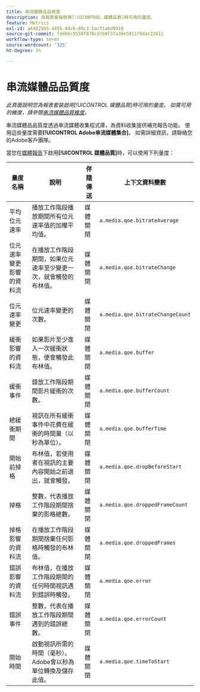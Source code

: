 ```yaml
---
title: 串流媒體品品質度
description: 為報表套裝啟用[!UICONTROL 媒體品質]時可用的量度。
feature: Metrics
exl-id: a64829b5-d45b-44c6-80c3-5acf1a6d9919
source-git-commit: fdd66c9558f070cd760f37a39e5911f0dac22612
workflow-type: tm+mt
source-wordcount: '325'
ht-degree: 1%

---
```


# 串流媒體品品質度

*此頁面說明您為報表套裝啟用[!UICONTROL 媒體品質]時可用的量度。 如需可用的維度，請參閱[串流媒體品質維度](../dimensions/sm-quality.md)。*

串流媒體品品質度透過串流媒體收集程式庫，為資料收集提供補充報告功能。 使用這些量度需要&#x200B;**[!UICONTROL Adobe串流媒體集合]**。 如需詳細資訊，請聯絡您的Adobe客戶團隊。

當您在[媒體報告](/help/admin/admin/c-manage-report-suites/c-edit-report-suites/media-management.md)下啟用&#x200B;**[!UICONTROL 媒體品質]**&#x200B;時，可以使用下列量度：

| 量度名稱 | 說明 | 伴隨傳送 | 上下文資料變數 |
| --- | --- | --- | --- |
| 平均位元速率 | 播放工作階段播放期間所有位元速率值的加權平均值。 | 媒體關閉 | `a.media.qoe.bitrateAverage` |
| 位元速率變更影響的資料流 | 在播放工作階段期間，如果位元速率至少變更一次，就會觸發的布林值。 | 媒體關閉 | `a.media.qoe.bitrateChange` |
| 位元速率變更 | 位元速率變更的次數。 | 媒體關閉 | `a.media.qoe.bitrateChangeCount` |
| 緩衝影響的資料流 | 如果影片至少進入一次緩衝狀態，便會觸發此布林值。 | 媒體關閉 | `a.media.qoe.buffer` |
| 緩衝事件 | 錄放工作階段期間影片緩衝的次數。 | 媒體關閉 | `a.media.qoe.bufferCount` |
| 總緩衝期間 | 視訊在所有緩衝事件中花費在緩衝的時間量（以秒為單位）。 | 媒體關閉 | `a.media.qoe.bufferTime` |
| 開始前掉格 | 布林值，若使用者在視訊的主要內容開始之前退出，就會觸發。 | 媒體關閉 | `a.media.qoe.dropBeforeStart` |
| 掉格 | 整數，代表播放工作階段期間捨棄的影格總數。 | 媒體關閉 | `a.media.qoe.droppedFrameCount` |
| 掉格影響的資料流 | 在播放工作階段期間捨棄任何影格時觸發的布林值。 | 媒體關閉 | `a.media.qoe.droppedFrames` |
| 錯誤影響的資料流 | 布林值，在播放工作階段期間的任何時間視訊遇到錯誤時觸發。 | 媒體關閉 | `a.media.qoe.error` |
| 錯誤事件 | 整數，代表在播放工作階段期間遇到的錯誤總數。 | 媒體關閉 | `a.media.qoe.errorCount` |
| 開始時間 | 啟動視訊所需的時間（毫秒）。 Adobe會以秒為單位轉換及儲存此值。 | 媒體關閉 | `a.media.qoe.timeToStart` |
